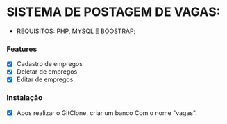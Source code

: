 # SISTEMA DE POSTAGEM DE VAGAS:
 * REQUISITOS: PHP, MYSQL E BOOSTRAP;
 
### Features

- [x] Cadastro de empregos
- [x] Deletar  de empregos
- [x] Editar de empregos

### Instalação
- [x] Apos realizar o GitClone, criar um banco Com o nome "vagas".
